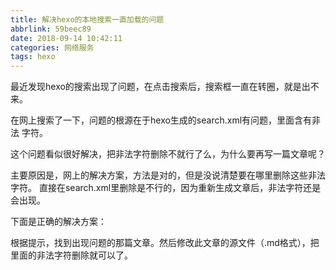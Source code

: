 ```yaml
---
title: 解决hexo的本地搜索一直加载的问题
abbrlink: 59beec89
date: 2018-09-14 10:42:11
categories: 网络服务
tags: hexo
---
```

最近发现hexo的搜索出现了问题，在点击搜索后，搜索框一直在转圈，就是出不来。

在网上搜索了一下，问题的根源在于hexo生成的search.xml有问题，里面含有非法
字符。

这个问题看似很好解决，把非法字符删除不就行了么，为什么要再写一篇文章呢？

主要原因是，网上的解决方案，方法是对的，但是没说清楚要在哪里删除这些非法字符。
直接在search.xml里删除是不行的，因为重新生成文章后，非法字符还是会出现。

下面是正确的解决方案：

根据提示，找到出现问题的那篇文章。然后修改此文章的源文件（.md格式），把里面的非法字符删除就可以了。
